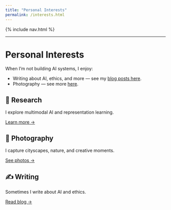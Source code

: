 ```yaml
---
title: "Personal Interests"
permalink: /interests.html
---
```


<link rel="stylesheet" href="{{ '/assets/css/custom.css?v=8' | relative_url }}">
{% include nav.html %}

---

# Personal Interests

When I’m not building AI systems, I enjoy:

- Writing about AI, ethics, and more — see my [blog posts here](https://medium.com/).
- Photography — see more [here](https://www.flickr.com/people/203606562@N02/).

<div class="card-grid">
  <div class="card">
    <h2>🔬 Research</h2>
    <p>I explore multimodal AI and representation learning.</p>
    <a href="/projects.html">Learn more →</a>
  </div>
  <div class="card">
    <h2>📸 Photography</h2>
    <p>I capture cityscapes, nature, and creative moments.</p>
    <a href="https://your-photo-site.com">See photos →</a>
  </div>
  <div class="card">
    <h2>✍ Writing</h2>
    <p>Sometimes I write about AI and ethics.</p>
    <a href="https://your-blog-site.com">Read blog →</a>
  </div>
</div>
